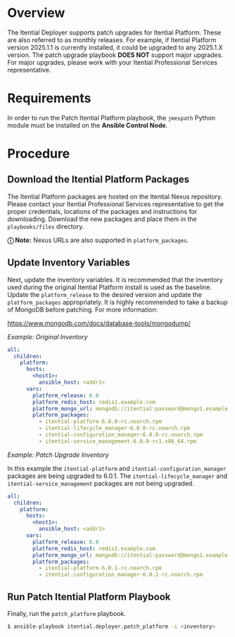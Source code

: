 # Overview

The Itential Deployer supports patch upgrades for Itential Platform.  These are also referred to as
monthly releases.  For example, if Itential Platform version 2025.1.1 is currently installed, it
could be upgraded to any 2025.1.X version.  The patch upgrade playbook **DOES NOT** support major
upgrades.  For major upgrades, please work with your Itential Professional Services representative.

# Requirements

In order to run the Patch Itential Platform playbook, the `jmespath` Python module must be
installed on the **Ansible Control Node**.

# Procedure

## Download the Itential Platform Packages

The Itential Platform packages are hosted on the Itential Nexus repository. Please contact your
Itential Professional Services representative to get the proper credentials, locations of the
packages and instructions for downloading.  Download the new packages and place them in the 
`playbooks/files` directory.

**&#9432; Note:**
Nexus URLs are also supported in `platform_packages`.

## Update Inventory Variables

Next, update the inventory variables.  It is recommended that the inventory used during the original
Itential Platform install is used as the baseline.  Update the `platform_release` to the desired
version and update the `platform_packages` appropriately. It is highly recommended to take a backup
of MongoDB before patching. For more information:

https://www.mongodb.com/docs/database-tools/mongodump/

_Example: Original Inventory_

```yaml
all:
  children:
    platform:
      hosts:
        <host1>:
          ansible_host: <addr1>
      vars:
        platform_release: 6.0
        platform_redis_host: redis1.example.com
        platform_mongo_url: mongodb://itential:password@mongo1.example.com:27017/itential
        platform_packages:
          - itential-platform-6.0.0-rc.noarch.rpm
          - itential-lifecycle_manager-6.0.0-rc.noarch.rpm
          - itential-configuration_manager-6.0.0-rc.noarch.rpm
          - itential-service_management-6.0.0-rc1.x86_64.rpm
```

_Example: Patch Upgrade Inventory_

In this example the `itential-platform` and `itential-configuration_manager` packages are being 
upgraded to 6.0.1.  The `itential-lifecycle_manager` and `itential-service_management`
packages are not being upgraded.

```yaml
all:
  children:
    platform:
      hosts:
        <host1>:
          ansible_host: <addr1>
      vars:
        platform_release: 6.0
        platform_redis_host: redis1.example.com
        platform_mongo_url: mongodb://itential:password@mongo1.example.com:27017/itential
        platform_packages:
          - itential-platform-6.0.1-rc.noarch.rpm
          - itential-configuration_manager-6.0.1-rc.noarch.rpm
```

## Run Patch Itential Platform Playbook

Finally, run the `patch_platform` playbook.

```bash
$ ansible-playbook itential.deployer.patch_platform -i <inventory>
```